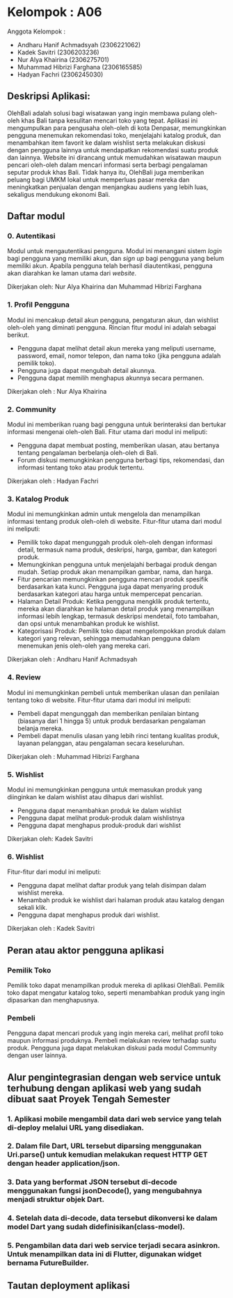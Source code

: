 # Kelompok : A06

Anggota Kelompok :

- Andharu Hanif Achmadsyah (2306221062)
- Kadek Savitri (2306203236)
- Nur Alya Khairina (2306275701)
- Muhammad Hibrizi Farghana (2306165585)
- Hadyan Fachri (2306245030)

## Deskripsi Aplikasi:

OlehBali adalah solusi bagi wisatawan yang ingin membawa pulang oleh-oleh khas Bali tanpa kesulitan mencari toko yang tepat. Aplikasi ini mengumpulkan para pengusaha oleh-oleh di kota Denpasar, memungkinkan pengguna menemukan rekomendasi toko, menjelajahi katalog produk, dan menambahkan item favorit ke dalam wishlist serta melakukan diskusi dengan pengguna lainnya untuk mendapatkan rekomendasi suatu produk dan lainnya. Website ini dirancang untuk memudahkan wisatawan maupun pencari oleh-oleh dalam mencari informasi serta berbagi pengalaman seputar produk khas Bali. Tidak hanya itu, OlehBali juga memberikan peluang bagi UMKM lokal untuk memperluas pasar mereka dan meningkatkan penjualan dengan menjangkau audiens yang lebih luas, sekaligus mendukung ekonomi Bali.

## Daftar modul

### 0. Autentikasi

Modul untuk mengautentikasi pengguna. Modul ini menangani sistem _login_ bagi pengguna yang memiliki akun, dan _sign up_ bagi pengguna yang belum memiliki akun. Apabila pengguna telah berhasil diautentikasi, pengguna akan diarahkan ke laman utama dari _website_.

Dikerjakan oleh: Nur Alya Khairina dan Muhammad Hibrizi Farghana

### 1. Profil Pengguna

Modul ini mencakup detail akun pengguna, pengaturan akun, dan wishlist oleh-oleh yang diminati pengguna.
Rincian fitur modul ini adalah sebagai berikut.

- Pengguna dapat melihat detail akun mereka yang meliputi username, password, email, nomor telepon, dan nama toko (jika pengguna adalah pemilik toko).
- Pengguna juga dapat mengubah detail akunnya.
- Pengguna dapat memilih menghapus akunnya secara permanen.

Dikerjakan oleh : Nur Alya Khairina

### 2. Community

Modul ini memberikan ruang bagi pengguna untuk berinteraksi dan bertukar informasi mengenai oleh-oleh Bali. Fitur utama dari modul ini meliputi:

- Pengguna dapat membuat posting, memberikan ulasan, atau bertanya tentang pengalaman berbelanja oleh-oleh di Bali.
- Forum diskusi memungkinkan pengguna berbagi tips, rekomendasi, dan informasi tentang toko atau produk tertentu.

Dikerjakan oleh : Hadyan Fachri

### 3. Katalog Produk

Modul ini memungkinkan admin untuk mengelola dan menampilkan informasi tentang produk oleh-oleh di website. Fitur-fitur utama dari modul ini meliputi:

- Pemilik toko dapat mengunggah produk oleh-oleh dengan informasi detail, termasuk nama produk, deskripsi, harga, gambar, dan kategori produk.
- Memungkinkan pengguna untuk menjelajahi berbagai produk dengan mudah. Setiap produk akan menampilkan gambar, nama, dan harga.
- Fitur pencarian memungkinkan pengguna mencari produk spesifik berdasarkan kata kunci. Pengguna juga dapat menyaring produk berdasarkan kategori atau harga untuk mempercepat pencarian.
- Halaman Detail Produk: Ketika pengguna mengklik produk tertentu, mereka akan diarahkan ke halaman detail produk yang menampilkan informasi lebih lengkap, termasuk deskripsi mendetail, foto tambahan, dan opsi untuk menambahkan produk ke wishlist.
- Kategorisasi Produk: Pemilik toko dapat mengelompokkan produk dalam kategori yang relevan, sehingga memudahkan pengguna dalam menemukan jenis oleh-oleh yang mereka cari.

Dikerjakan oleh : Andharu Hanif Achmadsyah

### 4. Review

Modul ini memungkinkan pembeli untuk memberikan ulasan dan penilaian tentang toko di website. Fitur-fitur utama dari modul ini meliputi:

- Pembeli dapat mengunggah dan memberikan penilaian bintang (biasanya dari 1 hingga 5) untuk produk berdasarkan pengalaman belanja mereka.
- Pembeli dapat menulis ulasan yang lebih rinci tentang kualitas produk, layanan pelanggan, atau pengalaman secara keseluruhan.

Dikerjakan oleh : Muhammad Hibrizi Farghana

### 5. Wishlist
Modul ini memungkinkan pengguna untuk memasukan produk yang diinginkan ke dalam wishlist atau dihapus dari wishlist.

- Pengguna dapat menambahkan produk ke dalam wishlist
- Pengguna dapat melihat produk-produk dalam wishlistnya
- Pengguna dapat menghapus produk-produk dari wishlist

Dikerjakan oleh: Kadek Savitri

### 6. Wishlist

Fitur-fitur dari modul ini meliputi:

- Pengguna dapat melihat daftar produk yang telah disimpan dalam wishlist mereka.
- Menambah produk ke wishlist dari halaman produk atau katalog dengan sekali klik.
- Pengguna dapat menghapus produk dari wishlist.

Dikerjakan oleh : Kadek Savitri

## Peran atau aktor pengguna aplikasi 

### Pemilik Toko

Pemilik toko dapat menampilkan produk mereka di aplikasi OlehBali. Pemilik toko dapat mengatur katalog toko, seperti menambahkan produk yang ingin dipasarkan dan menghapusnya.

### Pembeli

Pengguna dapat mencari produk yang ingin mereka cari, melihat profil toko maupun informasi produknya. Pembeli melakukan review terhadap suatu produk. Pengguna juga dapat melakukan diskusi pada modul Community dengan user lainnya.

## Alur pengintegrasian dengan web service untuk terhubung dengan aplikasi web yang sudah dibuat saat Proyek Tengah Semester

### 1. Aplikasi mobile mengambil data dari web service yang telah di-deploy melalui URL yang disediakan.
### 2. Dalam file Dart, URL tersebut diparsing menggunakan Uri.parse() untuk kemudian melakukan request HTTP GET  dengan header application/json.
### 3. Data yang berformat JSON tersebut di-decode menggunakan fungsi jsonDecode(), yang mengubahnya menjadi struktur objek Dart.
### 4. Setelah data di-decode, data tersebut dikonversi ke dalam model Dart yang sudah didefinisikan(class-model).
### 5. Pengambilan data dari web service terjadi secara asinkron. Untuk menampilkan data ini di Flutter, digunakan widget bernama FutureBuilder.

## Tautan deployment aplikasi
